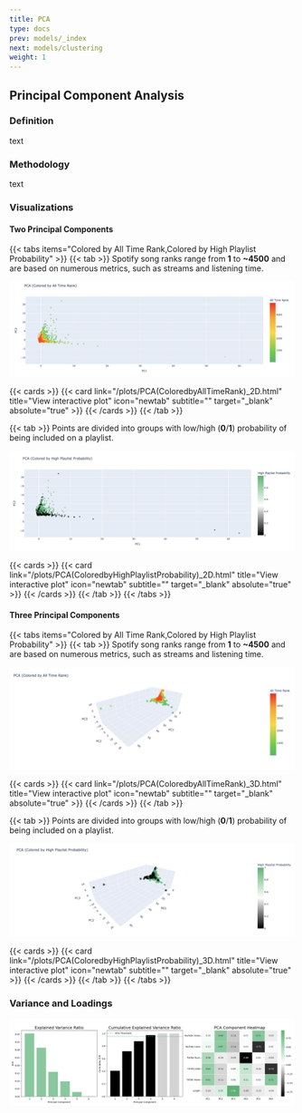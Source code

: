 ```yaml
---
title: PCA
type: docs
prev: models/_index
next: models/clustering
weight: 1
---
```


## Principal Component Analysis

### Definition

text

### Methodology

text

### Visualizations

#### Two Principal Components

{{< tabs items="Colored by All Time Rank,Colored by High Playlist Probability" >}}
  {{< tab >}}
  Spotify song ranks range from **1** to **~4500** and are based on numerous metrics, such as streams and listening time.

  ![PCA(ColoredbyAllTimeRank)_2D](images/pca/PCA(ColoredbyAllTimeRank)_2D.png)

  {{< cards >}}
    {{< card link="/plots/PCA(ColoredbyAllTimeRank)_2D.html" title="View interactive plot" icon="newtab" subtitle="" target="_blank" absolute="true" >}}
  {{< /cards >}}
  {{< /tab >}}

  {{< tab >}}
  Points are divided into groups with low/high (**0**/**1**) probability of being included on a playlist.

  ![PCA(ColoredbyHighPlaylistProbability)_2D](images/pca/PCA(ColoredbyHighPlaylistProbability)_2D.png)

  {{< cards >}}
    {{< card link="/plots/PCA(ColoredbyHighPlaylistProbability)_2D.html" title="View interactive plot" icon="newtab" subtitle="" target="_blank" absolute="true" >}}
  {{< /cards >}}
  {{< /tab >}}
{{< /tabs >}}

#### Three Principal Components

{{< tabs items="Colored by All Time Rank,Colored by High Playlist Probability" >}}
  {{< tab >}}
  Spotify song ranks range from **1** to **~4500** and are based on numerous metrics, such as streams and listening time.

  ![PCA(ColoredbyAllTimeRank)_3D](images/pca/PCA(ColoredbyAllTimeRank)_3D.png)

  {{< cards >}}
    {{< card link="/plots/PCA(ColoredbyAllTimeRank)_3D.html" title="View interactive plot" icon="newtab" subtitle="" target="_blank" absolute="true" >}}
  {{< /cards >}}
  {{< /tab >}}

  {{< tab >}}
  Points are divided into groups with low/high (**0**/**1**) probability of being included on a playlist.

  ![PCA(ColoredbyHighPlaylistProbability)_3D](images/pca/PCA(ColoredbyHighPlaylistProbability)_3D.png)

  {{< cards >}}
    {{< card link="/plots/PCA(ColoredbyHighPlaylistProbability)_3D.html" title="View interactive plot" icon="newtab" subtitle="" target="_blank" absolute="true" >}}
  {{< /cards >}}
  {{< /tab >}}
{{< /tabs >}}

### Variance and Loadings

![EVR_CUMEVR_Loadings](images/pca/EVR_CUMEVR_Loadings.png)